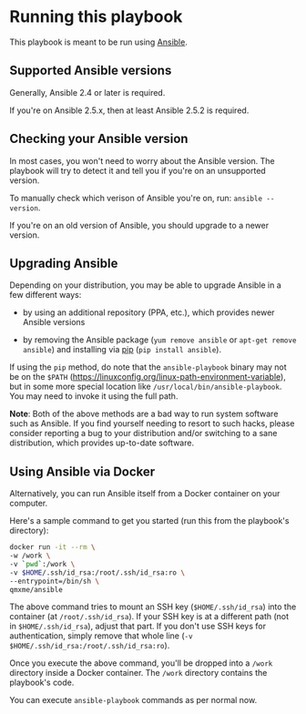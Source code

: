 # Running this playbook

This playbook is meant to be run using [Ansible](https://www.ansible.com/).


## Supported Ansible versions

Generally, Ansible 2.4 or later is required.

If you're on Ansible 2.5.x, then at least Ansible 2.5.2 is required.


## Checking your Ansible version

In most cases, you won't need to worry about the Ansible version.
The playbook will try to detect it and tell you if you're on an unsupported version.

To manually check which verison of Ansible you're on, run: `ansible --version`.

If you're on an old version of Ansible, you should upgrade to a newer version.


## Upgrading Ansible

Depending on your distribution, you may be able to upgrade Ansible in a few different ways:

- by using an additional repository (PPA, etc.), which provides newer Ansible versions

- by removing the Ansible package (`yum remove ansible` or `apt-get remove ansible`) and installing via [pip](https://pip.pypa.io/en/stable/installing/) (`pip install ansible`).

If using the `pip` method, do note that the `ansible-playbook` binary may not be on the `$PATH` (https://linuxconfig.org/linux-path-environment-variable), but in some more special location like `/usr/local/bin/ansible-playbook`. You may need to invoke it using the full path.


**Note**: Both of the above methods are a bad way to run system software such as Ansible.
If you find yourself needing to resort to such hacks, please consider reporting a bug to your distribution and/or switching to a sane distribution, which provides up-to-date software.


## Using Ansible via Docker

Alternatively, you can run Ansible itself from a Docker container on your computer.

Here's a sample command to get you started (run this from the playbook's directory):

```bash
docker run -it --rm \
-w /work \
-v `pwd`:/work \
-v $HOME/.ssh/id_rsa:/root/.ssh/id_rsa:ro \
--entrypoint=/bin/sh \
qmxme/ansible
```

The above command tries to mount an SSH key (`$HOME/.ssh/id_rsa`) into the container (at `/root/.ssh/id_rsa`).
If your SSH key is at a different path (not in `$HOME/.ssh/id_rsa`), adjust that part.
If you don't use SSH keys for authentication, simply remove that whole line (`-v $HOME/.ssh/id_rsa:/root/.ssh/id_rsa:ro`).

Once you execute the above command, you'll be dropped into a `/work` directory inside a Docker container.
The `/work` directory contains the playbook's code.

You can execute `ansible-playbook` commands as per normal now.